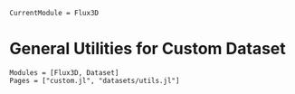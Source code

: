 ```@meta
CurrentModule = Flux3D
```
# General Utilities for Custom Dataset

```@autodocs
Modules = [Flux3D, Dataset]
Pages = ["custom.jl", "datasets/utils.jl"]
```
